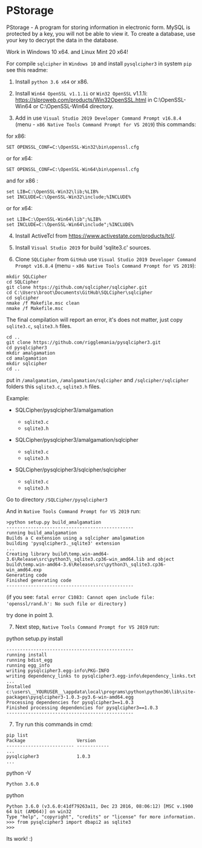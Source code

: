 # PStorage
PStorage - A program for storing information in electronic form. 
MySQL is protected by a key, you will not be able to view it. 
To create a database, use your key to decrypt the data in the database.

Work in Windows 10 x64. and Linux Mint 20 x64!
 
For compile `sqlcipher` in `Windows 10` and install `pysqlcipher3` in system `pip` see this readme:

1. Install `python 3.6 x64` or x86.

2. Install `Win64 OpenSSL v1.1.1i` or `Win32 OpenSSL` v1.1.1i: https://slproweb.com/products/Win32OpenSSL.html
in C:\OpenSSL-Win64 or C:\OpenSSL-Win64 directory.

3. Add in use `Visual Studio 2019 Developer Command Prompt v16.8.4` (menu - `x86 Native Tools Command Prompt for VS 2019`) this commands:

for x86:
```
SET OPENSSL_CONF=C:\OpenSSL-Win32\bin\openssl.cfg
```
or for x64:
```
SET OPENSSL_CONF=C:\OpenSSL-Win64\bin\openssl.cfg
```
and for x86 :
```
set LIB=C:\OpenSSL-Win32\lib;%LIB%
set INCLUDE=C:\OpenSSL-Win32\include;%INCLUDE%
```
or for x64:
```
set LIB=C:\OpenSSL-Win64\lib";%LIB%
set INCLUDE=C:\OpenSSL-Win64\include";%INCLUDE%
```
4. Install ActiveTcl from https://www.activestate.com/products/tcl/.

5. Install `Visual Studio 2019` for build 'sqlite3.c' sources.

6. Clone `SQLCipher` from `GitHub` use `Visual Studio 2019 Developer Command Prompt v16.8.4` (menu - `x86 Native Tools Command Prompt for VS 2019`):
```
mkdir SQLCipher
cd SQLCipher
git clone https://github.com/sqlcipher/sqlcipher.git
cd C:\Users\broot\Documents\GitHub\SQLCipher\sqlcipher
cd sqlcipher
nmake /f Makefile.msc clean
nmake /f Makefile.msc
```
The final compilation will report an error, it's does not matter, just copy `sqlite3.c`, `sqlite3.h` files.
```
cd ..
git clone https://github.com/rigglemania/pysqlcipher3.git
cd pysqlcipher3
mkdir amalgamation
cd amalgamation
mkdir sqlcipher
cd ..
```
put in `/amalgamation`, `/amalgamation/sqlcipher` and `/sqlcipher/sqlcipher` folders this `sqlite3.c`, `sqlite3.h` files.

Example:

- SQLCipher/pysqlcipher3/amalgamation
	- `sqlite3.c`
	- `sqlite3.h`
- SQLCipher/pysqlcipher3/amalgamation/sqlcipher
	- `sqlite3.c`
	- `sqlite3.h`
	
- SQLCipher/pysqlcipher3/sqlcipher/sqlcipher
	- `sqlite3.c`
	- `sqlite3.h`

Go to directory `/SQLCipher/pysqlcipher3`

And in `Native Tools Command Prompt for VS 2019` run:
```
>python setup.py build_amalgamation
-----------------------------------------------
running build_amalgamation
Builds a C extension using a sqlcipher amalgamation
building 'pysqlcipher3._sqlite3' extension
...
Creating library build\temp.win-amd64-3.6\Release\src\python3\_sqlite3.cp36-win_amd64.lib and object build\temp.win-amd64-3.6\Release\src\python3\_sqlite3.cp36-win_amd64.exp
Generating code
Finished generating code
-----------------------------------------------
```
   (if you see: 
```fatal error C1083: Cannot open include file: 'openssl/rand.h': No such file or directory```
   )

   try done in point 3.

7. Next step, `Native Tools Command Prompt for VS 2019` run:

python setup.py install
```
-----------------------------------------------
running install
running bdist_egg
running egg_info
writing pysqlcipher3.egg-info\PKG-INFO
writing dependency_links to pysqlcipher3.egg-info\dependency_links.txt
...
Installed c:\users\__YOURUSER__\appdata\local\programs\python\python36\lib\site-packages\pysqlcipher3-1.0.3-py3.6-win-amd64.egg
Processing dependencies for pysqlcipher3==1.0.3
Finished processing dependencies for pysqlcipher3==1.0.3
-----------------------------------------------
```

7. Try run this commands in cmd:
```
pip list
Package                   Version
------------------------- ------------
...
pysqlcipher3              1.0.3
...
```
python -V
```
Python 3.6.0
```
python
```
Python 3.6.0 (v3.6.0:41df79263a11, Dec 23 2016, 08:06:12) [MSC v.1900 64 bit (AMD64)] on win32
Type "help", "copyright", "credits" or "license" for more information.
>>> from pysqlcipher3 import dbapi2 as sqlite3
>>>
```
Its work! :)
